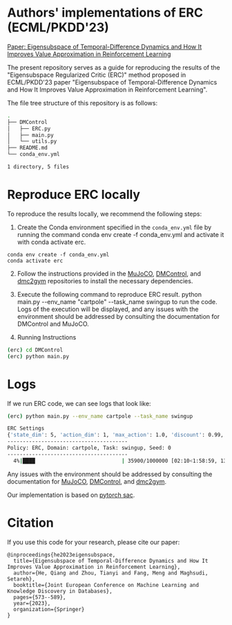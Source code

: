 # Authors' implementations of ERC (ECML/PKDD'23)

[Paper: Eigensubspace of Temporal-Difference Dynamics and How It Improves Value Approximation in Reinforcement Learning](https://arxiv.org/pdf/2306.16750.pdf)



The present repository serves as a guide for reproducing the results of the "Eigensubspace Regularized Critic (ERC)" method proposed in ECML/PKDD'23 paper "Eigensubspace of Temporal-Difference Dynamics and How It Improves Value Approximation in Reinforcement Learning". 

The file tree structure of this repository is as follows:

```bash
.
├── DMControl
│   ├── ERC.py
│   ├── main.py
│   └── utils.py
├── README.md
└── conda_env.yml

1 directory, 5 files
```


# Reproduce ERC locally

To reproduce the results locally, we recommend the following steps:

1. Create the Conda environment specified in the `conda_env.yml` file by running the command conda env create -f conda_env.yml and activate it with conda activate erc.

```
conda env create -f conda_env.yml
conda activate erc
```

2. Follow the instructions provided in the [MuJoCO](https://github.com/openai/mujoco-py), [DMControl](https://github.com/deepmind/dm_control), and [dmc2gym](https://github.com/denisyarats/dmc2gym) repositories to install the necessary dependencies.

3. Execute the following command to reproduce ERC result. python main.py --env_name "cartpole" --task_name swingup to run the code. Logs of the execution will be displayed, and any issues with the environment should be addressed by consulting the documentation for DMControl and MuJoCO.

   

3. Running Instructions

```bash
(erc) cd DMControl
(erc) python main.py
```


# Logs

If we run ERC code, we can see logs that look like:


```bash
(erc) python main.py --env_name cartpole --task_name swingup

ERC Settings
{'state_dim': 5, 'action_dim': 1, 'max_action': 1.0, 'discount': 0.99, 'tau': 0.005, 'policy_freq': 2, 'batch_size': 256, 'beta': 0.005}
---------------------------------------
Policy: ERC, Domain: cartpole, Task: swingup, Seed: 0
---------------------------------------
  4%|████                            | 35900/1000000 [02:10<1:58:59, 135.04it/s]
```

Any issues with the environment should be addressed by consulting the documentation for [MuJoCO](https://github.com/openai/mujoco-py), [DMControl](https://github.com/deepmind/dm_control), and [dmc2gym](https://github.com/denisyarats/dmc2gym).

Our implementation is based on [pytorch sac](https://github.com/denisyarats/pytorch_sac).

# Citation
If you use this code for your research, please cite our paper:

```angular2html
@inproceedings{he2023eigensubspace,
  title={Eigensubspace of Temporal-Difference Dynamics and How It Improves Value Approximation in Reinforcement Learning},
  author={He, Qiang and Zhou, Tianyi and Fang, Meng and Maghsudi, Setareh},
  booktitle={Joint European Conference on Machine Learning and Knowledge Discovery in Databases},
  pages={573--589},
  year={2023},
  organization={Springer}
}
```
